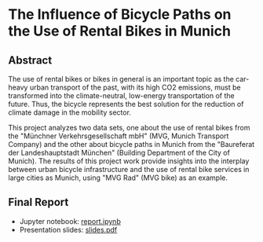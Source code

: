 # The Influence of Bicycle Paths on the Use of Rental Bikes in Munich

## Abstract
The use of rental bikes or bikes in general is an important topic as the car-heavy urban transport of the past, with its high CO2 emissions, must be transformed into the climate-neutral, low-energy transportation of the future. Thus, the bicycle represents the best solution for the reduction of climate damage in the mobility sector.

This project analyzes two data sets, one about the use of rental bikes from the "Münchner Verkehrsgesellschaft mbH" (MVG, Munich Transport Company) and the other about bicycle paths in Munich from the "Baureferat der Landeshauptstadt München" (Building Department of the City of Munich). The results of this project work provide insights into the interplay between urban bicycle infrastructure and the use of rental bike services in large cities as Munich, using "MVG Rad" (MVG bike) as an example.

## Final Report
* Jupyter notebook: [report.ipynb](https://github.com/M-HRL/made/blob/main/project/report.ipynb)
* Presentation slides: [slides.pdf](https://github.com/M-HRL/made/blob/main/project/slides.pdf)
